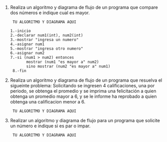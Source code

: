 1. Realiza un algoritmo y diagrama de flujo de un programa que compare dos números e indique cual es mayor.
  
        TU ALGORITMO Y DIAGRAMA AQUI
        
       1.-inicio
       2.-declarar num1(int), num2(int)
       3.-mostrar "ingresa un numero"
       4.-asignar num1
       5.-mostrar "ingresa otro numero"
       6.-asignar num2
       7.-si (num1 > num2) entonces 
              mostrar (num1 "es mayor a" num2)
              sino mostrar (num2 "es mayor a" num1)
        8.-fin      
              
        
        
2. Realiza un algoritmo y diagrama de flujo de un programa que resuelva el sigueinte problema: Solicitando se ingresen 4 calificaciones, una por periodo, se obtenga el promedio y se imprima una felicitación a quien obtenga un promedio mayor a 6, y se le informe ha reprobado a quien obtenga una calificacion menor a 6.

        TU ALGORITMO Y DIAGRAMA AQUI

3. Realizar un algoritmo y diagrama de flujo para un programa que solicite un número e indique si es par o impar.

        TU ALGORITMO Y DIAGRAMA AQUI

